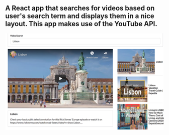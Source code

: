 ## A React app that searches for videos based on user's search term and displays them in a nice layout. This app makes use of the YouTube API.

![Screenshot](public/screenshot.png)
